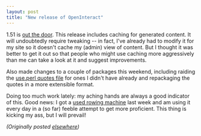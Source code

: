 ```yaml
---
layout: post
title: "New release of OpenInteract"
---
```




<p>1.51 is <a href="http://search.cpan.org/author/CWINTERS/OpenInteract-1.51/">out the door</a>. This release includes caching for generated content. It will undoubtedly require tweaking -- in fact, I've already had to modify it for my site so it doesn't cache my (admin) view of content. But I thought it was better to get it out so that people who might use caching more aggressively than me can take a look at it and suggest improvements.</p>

<p>Also made changes to a couple of packages this weekend, including raiding the <a href="/quotes.txt">use.perl quotes file</a> for ones I didn't have already and repackaging the quotes in a more extensible format.</p>

<p>Doing too much work lately: my aching hands are always a good indicator of this. Good news: I got a <a href="/2002/09/05/new_exercise_equipment.html">used rowing machine</a> last week and am using it every day in a (so far) feeble attempt to get more proficient. This thing is kicking my ass, but I will prevail!</p>

<p>
<p><em>(Originally posted <a href="http://use.perl.org/~lachoy/journal/7635">elsewhere</a>)</em></p>


